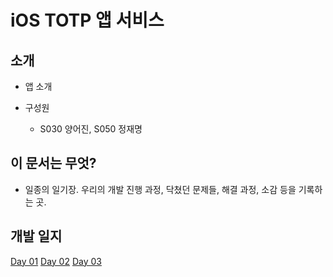 # iOS TOTP 앱 서비스


## 소개

- 앱 소개

- 구성원
    - S030 양어진, S050 정재명

## 이 문서는 무엇? 

- 일종의 일기장. 우리의 개발 진행 과정, 닥쳤던 문제들, 해결 과정, 소감 등을 기록하는 곳.


## 개발 일지

[Day 01](https://github.com/boostcamp-2020/Project03-A-TOTP/wiki/Day-01-%EA%B0%9C%EB%B0%9C%EC%9D%BC%EC%A7%80---iOS)
[Day 02](https://github.com/boostcamp-2020/Project03-A-TOTP/wiki/Day-02-%EA%B0%9C%EB%B0%9C%EC%9D%BC%EC%A7%80-iOS)
[Day 03](https://github.com/boostcamp-2020/Project03-A-TOTP/wiki/Day-03-%EA%B0%9C%EB%B0%9C%EC%9D%BC%EC%A7%80-iOS)
